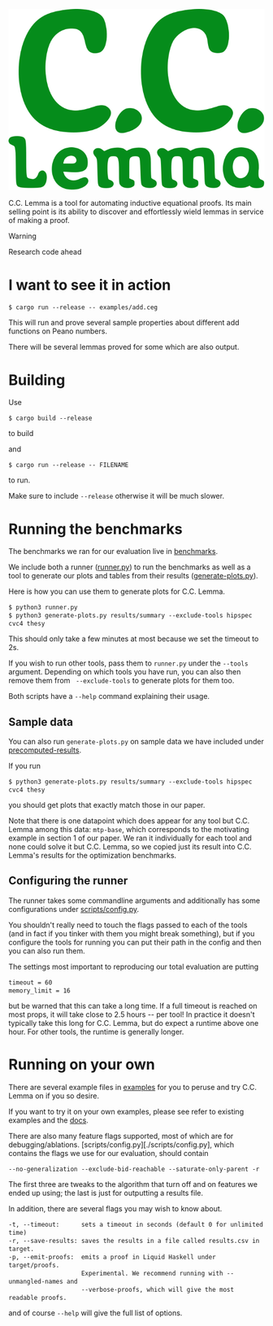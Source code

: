![C.C. Lemma's logo](img/logo.svg)

C.C. Lemma is a tool for automating inductive equational proofs. Its main
selling point is its ability to discover and effortlessly wield lemmas in
service of making a proof.

> [!WARNING]
> Research code ahead

# I want to see it in action

```
$ cargo run --release -- examples/add.ceg
```

This will run and prove several sample properties about different add functions
on Peano numbers.

There will be several lemmas proved for some which are also output.

# Building

Use

```
$ cargo build --release
```

to build

and

```
$ cargo run --release -- FILENAME
```

to run.

Make sure to include `--release` otherwise it will be much slower.

# Running the benchmarks

The benchmarks we ran for our evaluation live in [benchmarks](./benchmarks).

We include both a runner ([runner.py](./runner.py)) to run the benchmarks as
well as a tool to generate our plots and tables from their results
([generate-plots.py](./generate-plots.py)).

Here is how you can use them to generate plots for C.C. Lemma.

```
$ python3 runner.py 
$ python3 generate-plots.py results/summary --exclude-tools hipspec cvc4 thesy
```

This should only take a few minutes at most because we set the timeout to 2s.

If you wish to run other tools, pass them to `runner.py` under the `--tools`
argument. Depending on which tools you have run, you can also then remove them
from ` --exclude-tools` to generate plots for them too.

Both scripts have a `--help` command explaining their usage.

## Sample data

You can also run `generate-plots.py` on sample data we have included under
[precomputed-results](./precomputed-results).

If you run

```
$ python3 generate-plots.py results/summary --exclude-tools hipspec cvc4 thesy
```

you should get plots that exactly match those in our paper.

Note that there is one datapoint which does appear for any tool but C.C. Lemma
among this data: `mtp-base`, which corresponds to the motivating example in
section 1 of our paper. We ran it individually for each tool and none could
solve it but C.C. Lemma, so we copied just its result into C.C. Lemma's results
for the optimization benchmarks.

## Configuring the runner

The runner takes some commandline arguments and additionally has some
configurations under [scripts/config.py](./scripts/config.py).

You shouldn't really need to touch the flags passed to each of the tools (and in
fact if you tinker with them you might break something), but if you configure
the tools for running you can put their path in the config and then you can also
run them.

The settings most important to reproducing our total evaluation are putting

```
timeout = 60
memory_limit = 16
```

but be warned that this can take a long time. If a full timeout is reached on
most props, it will take close to 2.5 hours -- per tool! In practice it doesn't
typically take this long for C.C. Lemma, but do expect a runtime above one hour.
For other tools, the runtime is generally longer.

# Running on your own

There are several example files in [examples](./examples) for you to peruse and
try C.C. Lemma on if you so desire.

If you want to try it on your own examples, please see refer to existing
examples and the [docs](./docs/file-format.md).

There are also many feature flags supported, most of which are for
debugging/ablations. [scripts/config.py][./scripts/config.py], which contains
the flags we use for our evaluation, should contain

```
--no-generalization --exclude-bid-reachable --saturate-only-parent -r
```

The first three are tweaks to the algorithm that turn off and on features we
ended up using; the last is just for outputting a results file.

In addition, there are several flags you may wish to know about.

```
-t, --timeout:      sets a timeout in seconds (default 0 for unlimited time)
-r, --save-results: saves the results in a file called results.csv in target.
-p, --emit-proofs:  emits a proof in Liquid Haskell under target/proofs.
                    Experimental. We recommend running with --unmangled-names and
                    --verbose-proofs, which will give the most readable proofs.
```

and of course `--help` will give the full list of options.
